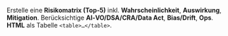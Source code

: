 <!-- File: prompts/risks_de.md -->
Erstelle eine **Risikomatrix (Top‑5)** inkl. **Wahrscheinlichkeit**, **Auswirkung**, **Mitigation**.
Berücksichtige **AI‑VO/DSA/CRA/Data Act**, **Bias/Drift**, **Ops**.  
**HTML** als Tabelle `<table>…</table>`.

